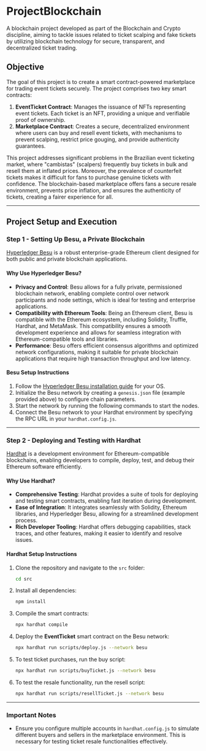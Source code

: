 # ProjectBlockchain
A blockchain project developed as part of the Blockchain and Crypto discipline, aiming to tackle issues related to ticket scalping and fake tickets by utilizing blockchain technology for secure, transparent, and decentralized ticket trading.

## Objective
The goal of this project is to create a smart contract-powered marketplace for trading event tickets securely. The project comprises two key smart contracts:
1. **EventTicket Contract**: Manages the issuance of NFTs representing event tickets. Each ticket is an NFT, providing a unique and verifiable proof of ownership.
2. **Marketplace Contract**: Creates a secure, decentralized environment where users can buy and resell event tickets, with mechanisms to prevent scalping, restrict price gouging, and provide authenticity guarantees.

This project addresses significant problems in the Brazilian event ticketing market, where "cambistas" (scalpers) frequently buy tickets in bulk and resell them at inflated prices. Moreover, the prevalence of counterfeit tickets makes it difficult for fans to purchase genuine tickets with confidence. The blockchain-based marketplace offers fans a secure resale environment, prevents price inflation, and ensures the authenticity of tickets, creating a fairer experience for all.

---

## Project Setup and Execution

### Step 1 - Setting Up Besu, a Private Blockchain
[Hyperledger Besu](https://besu.hyperledger.org/private-networks) is a robust enterprise-grade Ethereum client designed for both public and private blockchain applications. 

#### Why Use Hyperledger Besu?
- **Privacy and Control**: Besu allows for a fully private, permissioned blockchain network, enabling complete control over network participants and node settings, which is ideal for testing and enterprise applications.
- **Compatibility with Ethereum Tools**: Being an Ethereum client, Besu is compatible with the Ethereum ecosystem, including Solidity, Truffle, Hardhat, and MetaMask. This compatibility ensures a smooth development experience and allows for seamless integration with Ethereum-compatible tools and libraries.
- **Performance**: Besu offers efficient consensus algorithms and optimized network configurations, making it suitable for private blockchain applications that require high transaction throughput and low latency.

#### Besu Setup Instructions
1. Follow the [Hyperledger Besu installation guide](https://besu.hyperledger.org/en/stable/HowTo/Get-Started/Install-Binaries/) for your OS.
2. Initialize the Besu network by creating a `genesis.json` file (example provided above) to configure chain parameters.
3. Start the network by running the following commands to start the nodes.
4. Connect the Besu network to your Hardhat environment by specifying the RPC URL in your `hardhat.config.js`.

---

### Step 2 - Deploying and Testing with Hardhat
[Hardhat](https://hardhat.org/) is a development environment for Ethereum-compatible blockchains, enabling developers to compile, deploy, test, and debug their Ethereum software efficiently.

#### Why Use Hardhat?
- **Comprehensive Testing**: Hardhat provides a suite of tools for deploying and testing smart contracts, enabling fast iteration during development.
- **Ease of Integration**: It integrates seamlessly with Solidity, Ethereum libraries, and Hyperledger Besu, allowing for a streamlined development process.
- **Rich Developer Tooling**: Hardhat offers debugging capabilities, stack traces, and other features, making it easier to identify and resolve issues.
  
#### Hardhat Setup Instructions
1. Clone the repository and navigate to the `src` folder:

    ```bash
    cd src
    ```

2. Install all dependencies:

    ```bash
    npm install
    ```

3. Compile the smart contracts:

    ```bash
    npx hardhat compile
    ```

4. Deploy the **EventTicket** smart contract on the Besu network:

    ```bash
    npx hardhat run scripts/deploy.js --network besu
    ```

5. To test ticket purchases, run the buy script:

    ```bash
    npx hardhat run scripts/buyTicket.js --network besu
    ```

6. To test the resale functionality, run the resell script:

    ```bash
    npx hardhat run scripts/resellTicket.js --network besu
    ```

---

### Important Notes
- Ensure you configure multiple accounts in `hardhat.config.js` to simulate different buyers and sellers in the marketplace environment. This is necessary for testing ticket resale functionalities effectively.
